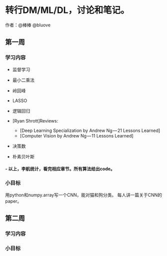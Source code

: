 # 转行DM/ML/DL，讨论和笔记。

作者：@棒棒 @bluove

## 第一周

### 学习内容
- 监督学习
 - 最小二乘法
 - 岭回峰
 - LASSO

- 逻辑回归

- [Ryan Shrott]Reviews:
  - [Deep Learning Specialization by Andrew Ng — 21 Lessons Learned]
  - [Computer Vision by Andrew Ng — 11 Lessons Learned]
- 决策数

- 朴素贝叶斯

#### - 以上，李航统计，看完相应章节。所有算法给出code。

### 小目标
用python和numpy.array写一个CNN，能对猫和狗分类。
每人讲一篇关于CNN的paper。




## 第二周

### 学习内容





### 小目标




